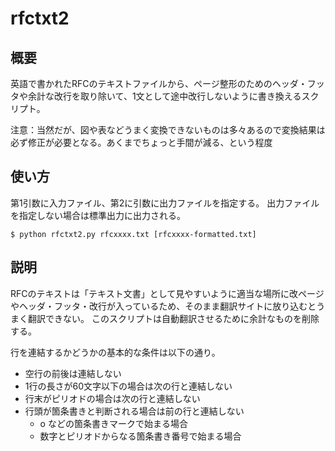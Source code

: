 # rfctxt2

## 概要
英語で書かれたRFCのテキストファイルから、ページ整形のためのヘッダ・フッタや余計な改行を取り除いて、1文として途中改行しないように書き換えるスクリプト。

注意：当然だが、図や表などうまく変換できないものは多々あるので変換結果は必ず修正が必要となる。あくまでちょっと手間が減る、という程度

## 使い方
第1引数に入力ファイル、第2に引数に出力ファイルを指定する。
出力ファイルを指定しない場合は標準出力に出力される。

```
$ python rfctxt2.py rfcxxxx.txt [rfcxxxx-formatted.txt]
```

## 説明
RFCのテキストは「テキスト文書」として見やすいように適当な場所に改ページやヘッダ・フッタ・改行が入っているため、そのまま翻訳サイトに放り込むとうまく翻訳できない。
このスクリプトは自動翻訳させるために余計なものを削除する。

行を連結するかどうかの基本的な条件は以下の通り。
- 空行の前後は連結しない
- 1行の長さが60文字以下の場合は次の行と連結しない
- 行末がピリオドの場合は次の行と連結しない
- 行頭が箇条書きと判断される場合は前の行と連結しない
  - o などの箇条書きマークで始まる場合
  - 数字とピリオドからなる箇条書き番号で始まる場合

